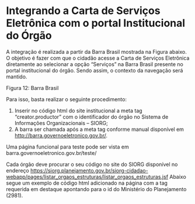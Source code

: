 # Integrando a Carta de Serviços Eletrônica com o portal Institucional do Órgão

A integração é realizada a partir da Barra Brasil mostrada na Figura abaixo. O objetivo é fazer com que o cidadão acesse a Carta de Serviços Eletrônica diretamente ao selecionar a opção “Serviços” na Barra Brasil presente no portal institucional do órgão. Sendo assim, o contexto da navegação será mantido.

Figura 12: Barra Brasil

Para isso, basta realizar o seguinte procedimento:

1. Inserir no código html do site institucional a meta tag “creator.productor” com o identificador do órgão no Sistema de Informações Organizacionais – SIORG;
2. A barra ser chamada após a meta tag conforme manual disponível em http://barra.governoeletronico.gov.br/.

Uma página funcional para teste pode ser vista em barra.governoeletronico.gov.br/teste/

Cada órgão deve procurar o seu código no site do SIORG disponível no endereço https://siorg.planejamento.gov.br/siorg-cidadao-webapp/pages/listar_orgaos_estruturas/listar_orgaos_estruturas.jsf Abaixo segue um exemplo de código html adicionado na página com a tag requerida em destaque apontando para o id do Ministério do Planejamento (2981).

<!DOCTYPE html>
<html lang="pt-BR">
 <head>
                  <meta charset="utf-8" />
                  <meta name=viewport content="width=device-width, initial-scale=1">
                  <meta property="creator.productor" content="http://estruturaorganizacional.dados.gov.br/id/unidade-organizacional/2981"/>
       <title>Barra Brasil</title>